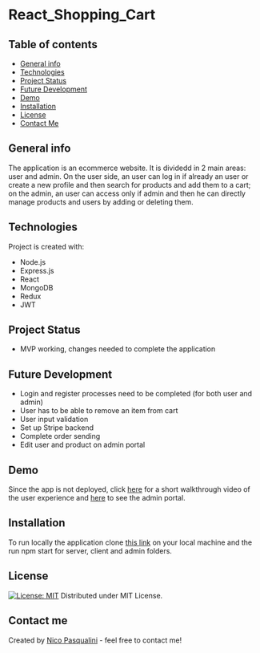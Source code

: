 # React_Shopping_Cart

## Table of contents
* [General info](#general-info)
* [Technologies](#technologies)
* [Project Status](#project-status)
* [Future Development](#future-development)
* [Demo](#demo)
* [Installation](#installation)
* [License](#license)
* [Contact Me](#contact-me)

## General info

The application is an ecommerce website. It is dividedd in 2 main areas: user and admin. On the user side, an user can log in if already an user or create a new profile and then search for products and add them to a cart; on the admin, an user can access only if admin and then he can directly manage products and users by adding or deleting them.

## Technologies

Project is created with:
* Node.js
* Express.js
* React 
* MongoDB
* Redux
* JWT

## Project Status

* MVP working, changes needed to complete the application

## Future Development
* Login and register processes need to be completed (for both user and admin)
* User has to be able to remove an item from cart
* User input validation
* Set up Stripe backend
* Complete order sending 
* Edit user and product on admin portal

## Demo
Since the app is not deployed, click [here](https://drive.google.com/file/d/18hbYqiJbBphxTcxQ9gwVXGTzIKCwPKQV/view) for a short walkthrough video of the user experience and [here](https://drive.google.com/file/d/1LAiwQHxgq7AkFBGwfSbF-uLGao-uTm8D/view) to see the admin portal.

## Installation

To run locally the application clone [this link](https://github.com/Nico749/react-shopping-cart.git) on your local machine and the run npm start for server, client and admin folders.


## License

[![License: MIT](https://img.shields.io/badge/License-MIT-yellow.svg)](https://opensource.org/licenses/MIT)
Distributed under MIT License.

## Contact me 

Created by [Nico Pasqualini](https://github.com/Nico749) - feel free to contact me!

